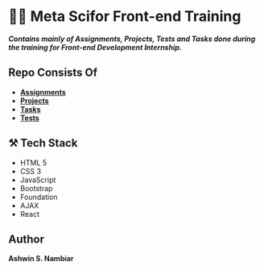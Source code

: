 # 👨‍💻 Meta Scifor Front-end Training
***Contains mainly of Assignments, Projects, Tests and Tasks done during the training for Front-end Development Internship.***

## Repo Consists Of
- **[Assignments](./Assignments)**
- **[Projects](./Projects)**
- **[Tasks](./Tasks)**
- **[Tests](./Tests)**

## ⚒️ Tech Stack
- HTML 5
- CSS 3
- JavaScript
- Bootstrap
- Foundation
- AJAX
- React

## Author
**Ashwin S. Nambiar**
  
